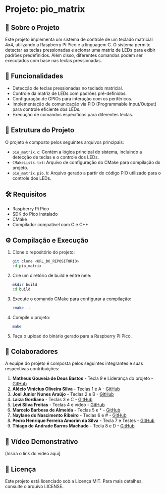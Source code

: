 # Projeto: pio_matrix

## 📝 Sobre o Projeto

Este projeto implementa um sistema de controle de um teclado matricial 4x4, utilizando a Raspberry Pi Pico e a linguagem C. O sistema permite detectar as teclas pressionadas e acionar uma matriz de LEDs para exibir padrões predefinidos. Além disso, diferentes comandos podem ser executados com base nas teclas pressionadas.

## 🎯 Funcionalidades

- Detecção de teclas pressionadas no teclado matricial.
- Controle da matriz de LEDs com padrões pré-definidos.
- Configuração de GPIOs para interação com os periféricos.
- Implementação de comunicação via PIO (Programmable Input/Output) para controle eficiente dos LEDs.
- Execução de comandos específicos para diferentes teclas.

## 📂 Estrutura do Projeto

O projeto é composto pelos seguintes arquivos principais:

- `pio_matrix.c`: Contém a lógica principal do sistema, incluindo a detecção de teclas e o controle dos LEDs.
- `CMakeLists.txt`: Arquivo de configuração do CMake para compilação do projeto.
- `pio_matrix.pio.h`: Arquivo gerado a partir do código PIO utilizado para o controle dos LEDs.

## 🛠️ Requisitos

- Raspberry Pi Pico
- SDK do Pico instalado
- CMake
- Compilador compatível com C e C++

## ⚙️ Compilação e Execução

1. Clone o repositório do projeto:
   ```sh
   git clone <URL_DO_REPOSITORIO>
   cd pio_matrix
   ```
2. Crie um diretório de build e entre nele:
   ```sh
   mkdir build
   cd build
   ```
3. Execute o comando CMake para configurar a compilação:
   ```sh
   cmake ..
   ```
4. Compile o projeto:
   ```sh
   make
   ```
5. Faça o upload do binário gerado para a Raspberry Pi Pico.

## 👥 Colaboradores

A equipe do projeto é composta pelos seguintes integrantes e suas respectivas contribuições:

1. **Matheus Gouveia de Deus Bastos** - Tecla 9 e Liderança do projeto - [GitHub](https://github.com/gouveiamdb)
2. **Alécio Vinicius Oliveira Silva** - Teclas 1 e A - [GitHub](https://github.com/Al3ci0)
3. **Joel Junior Nunes Araújo** - Teclas 2 e B - [GitHub](https://github.com/eijoeljunior289)
4. **Laiza Gordiano** - Teclas 3 e C - [GitHub](https://github.com/laizagordiano)
5. **Levi Silva Freitas** - Teclas 4 e vídeo - [GitHub](https://github.com/Lvi01)
6. **Marcelo Barbosa de Almeida** - Teclas 5 e * - [GitHub](https://github.com/marcelofainor)
7. **Naylane do Nascimento Ribeiro** - Teclas 6 e # - [GitHub](https://github.com/naylane)
8. **Pedro Henrique Ferreira Amorim da Silva** - Tecla 7 e Testes - [GitHub](https://github.com/PedroHenriqueFAS)
9. **Thiago de Andrade Barros Machado** - Tecla 8 e D - [GitHub](https://github.com/ThiagoMachado2)

## 🎥 Vídeo Demonstrativo

[Insira o link do vídeo aqui]

## 📜 Licença

Este projeto está licenciado sob a Licença MIT. Para mais detalhes, consulte o arquivo LICENSE.

